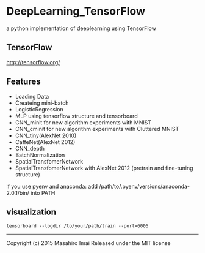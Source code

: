 # DeepLearning_TensorFlow
a python implementation of deeplearning using TensorFlow

## TensorFlow ##
http://tensorflow.org/

## Features

- Loading Data
- Createing mini-batch
- LogisticRegression
- MLP using tensorflow structure and tensorboard
- CNN_minit for new algorithm experiments with MNIST
- CNN_cminit for new algorithm experiments with Cluttered MNIST
- CNN_tiny(AlexNet 2010)
- CaffeNet(AlexNet 2012)
- CNN_depth
- BatchNormalization
- SpatialTransfomerNetwork
- SpatialTransfomerNetwork with AlexNet 2012 (pretrain and fine-tuning structure)

if you use pyenv and anaconda:
add /path/to/.pyenv/versions/anaconda-2.0.1/bin/ into PATH


## visualization  
`tensorboard --logdir /to/your/path/train --port=6006`



---

Copyright (c) 2015 Masahiro Imai
Released under the MIT license
